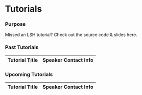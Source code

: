 # Tutorials

### Purpose
Missed an LSH tutorial? Check out the source code & slides here.

### Past Tutorials
| Tutorial Title        | Speaker Contact Info |
| :-------------------: |:--------------------:|

### Upcoming Tutorials
| Tutorial Title        | Speaker Contact Info |
| :-------------------: |:--------------------:|

